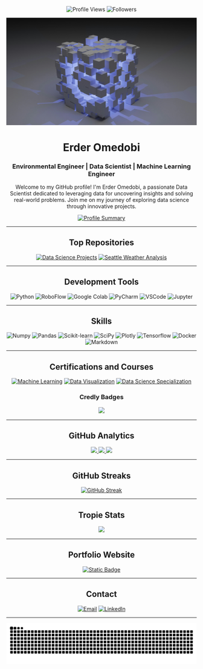 <div align="center">

![Profile Views](https://komarev.com/ghpvc/?username=Omedobi&style=flat&labelColor=red&logo=github&label=PROFILE+VIEWS&color=971901)
![Followers](https://img.shields.io/github/followers/Omedobi?color=971901&logo=github&label=FOLLOWERS)

![Data Science Banner](https://github.com/Omedobi/Omedobi/blob/26daf52af7bcc117e5cccfa0e352a0e8e3eba54f/img/data-science.jpg)

# Erder Omedobi
### Environmental Engineer | Data Scientist | Machine Learning Engineer

Welcome to my GitHub profile! I'm Erder Omedobi, a passionate Data Scientist dedicated to leveraging data for uncovering insights and solving real-world problems. Join me on my journey of exploring data science through innovative projects.

[![Profile Summary](https://github-profile-summary-cards.vercel.app/api/cards/profile-details?username=Omedobi&theme=dark)](https://github.com/Omedobi)

---

## Top Repositories

[![Data Science Projects](https://github-readme-stats.vercel.app/api/pin/?username=Omedobi&theme=dark&hide_border=true&repo=Data-Science-Projects)](https://github.com/Omedobi/Data-Science-Projects)
[![Seattle Weather Analysis](https://github-readme-stats.vercel.app/api/pin/?username=Omedobi&theme=dark&hide_border=true&repo=Seattle-weather-analysis-and-forcast)](https://github.com/Omedobi/Seattle-weather-analysis-and-forcast)

---

## Development Tools

![Python](https://img.shields.io/badge/Python-FFD43B?style=for-the-badge&logo=python&logoColor=blue)
![RoboFlow](https://img.shields.io/badge/Roboflow-FYH83B?style=for-the-badge&logo=roboflow&logoColor=red)
![Google Colab](https://img.shields.io/badge/Colab-F9AB00?style=for-the-badge&logo=googlecolab&color=525252)
![PyCharm](https://img.shields.io/badge/PyCharm-000000.svg?&style=for-the-badge&logo=PyCharm&logoColor=white)
![VSCode](https://img.shields.io/badge/VSCode-0078D4?style=for-the-badge&logo=visual%20studio%20code&logoColor=white)
![Jupyter](https://img.shields.io/badge/Jupyter-FAC898?style=for-the-badge&logo=jupyter&logoColor=Orange)

---

## Skills

![Numpy](https://img.shields.io/badge/Numpy-777BB4?style=for-the-badge&logo=numpy&logoColor=white)
![Pandas](https://img.shields.io/badge/Pandas-2C2D72?style=for-the-badge&logo=pandas&logoColor=white)
![Scikit-learn](https://img.shields.io/badge/scikit_learn-F7931E?style=for-the-badge&logo=scikit-learn&logoColor=white)
![SciPy](https://img.shields.io/badge/SciPy-654FF0?style=for-the-badge&logo=SciPy&logoColor=white)
![Plotly](https://img.shields.io/badge/Plotly-239120?style=for-the-badge&logo=plotly&logoColor=white)
![Tensorflow](https://img.shields.io/badge/Tensorflow-734BB4?style=for-the-badge&logo=tensorflow&logoColor=white)
![Docker](https://img.shields.io/badge/Docker-856LB4?style=for-the-badge&logo=docker&logoColor=white)
![Markdown](https://img.shields.io/badge/Markdown-000000?style=for-the-badge&logo=markdown&logoColor=white)

---

## Certifications and Courses

[![Machine Learning](https://img.shields.io/badge/Machine%20Learning-Python-%20?style=flat&logo=coursera&color=blue)](https://www.coursera.org/account/accomplishments/certificate/6CMFAZYLRSXK)
[![Data Visualization](https://img.shields.io/badge/Data%20Visualization-Python-%20?style=flat&logo=coursera&color=blue)](https://www.coursera.org/account/accomplishments/certificate/CMXG3FZC6776)
[![Data Science Specialization](https://img.shields.io/badge/Data%20Science-Specialization-%20?style=flat&logo=coursera&color=blue)](https://www.coursera.org/account/accomplishments/specialization/certificate/KU8UXKH7DKJF)

### Credly Badges

[<img src="https://images.credly.com/size/220x220/images/b47e9b58-7f54-4981-b156-5e7d354c8215/Professional_Certificate_-_Data_Science.png" width="75"/>](https://www.credly.com/badges/0e625b61-3ddc-4a91-8e15-2e1beaa97651/)

---

## GitHub Analytics
[<img height="180em" src="https://github-readme-stats-eight-theta.vercel.app/api?username=Omedobi&show_icons=true&theme=dark&hide_border=true&include_all_commits=true&count_private=true"/> <img height="180em" src="https://github-readme-stats.vercel.app/api/top-langs/?username=Omedobi&layout=compact&theme=dark&hide_border=true"/> ![](http://github-profile-summary-cards.vercel.app/api/cards/productive-time?username=Omedobi&show_icons=true&theme=dark&utcOffset=8)](https://github.com/Omedobi)

---

## GitHub Streaks
[![GitHub Streak](https://streak-stats.demolab.com/?user=Omedobi)](https://git.io/streak-stats)

---

## Tropie Stats
![](https://github-profile-trophy.vercel.app/?username=Omedobi&theme=dark)

---

## Portfolio Website
[![Static Badge](https://img.shields.io/badge/Website-%20?style=for-the-badge&label=Portfolio&labelColor=dark&color=blue)](https://omedobi-portfolio.vercel.app)

----

## Contact
[![Email](https://img.shields.io/badge/Gmail-D14836?style=for-the-badge&logo=gmail&logoColor=white)](mailto:ikennaanyawuike@gmail.com) [![LinkedIn](https://img.shields.io/badge/LinkedIn-0077B5?style=for-the-badge&logo=linkedin&logoColor=white)](https://www.linkedin.com/in/anyawuike-ikenna)

---

![Snake animation](https://github.com/Omedobi/Omedobi/blob/0853957d0b6382d72b7006c1c16c223e25365dbf/assets/github-contribution-grid-snake.svg)

